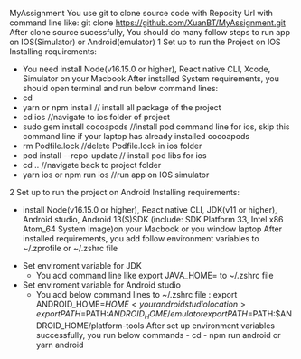 MyAssignment
You use git to clone source code with Reposity Url with command line like: git clone https://github.com/XuanBT/MyAssignment.git
After clone source sucessfully, You should do many follow steps to run app on IOS(Simulator) or Android(emulator)
1 Set up to run the Project on IOS
  Installing requirements:
  - You need install Node(v16.15.0 or higher), React native CLI, Xcode, Simulator on your Macbook
  After installed System requirements, you should open terminal and run below command lines:
  - cd <Project folder>
  - yarn or npm install // install all package of the project
  - cd ios //navigate to ios folder of project
  - sudo gem install cocoapods //install pod command line for ios, skip this command line if your laptop has already installed cocoapods
  - rm Podfile.lock   //delete Podfile.lock in ios folder
  - pod install --repo-update   // install pod libs for ios
  - cd .. //navigate back to project folder
  - yarn ios or npm run ios  //run app on IOS simulator

2 Set up to run the project on Android
  Installing requirements:
   - install Node(v16.15.0 or higher), React native CLI, JDK(v11 or higher), Android studio, Android 13(S)SDK (include: SDK Platform 33, Intel x86 Atom_64 System Image)on your Macbook or you window laptop
  After installed requirements, you add follow environment variables to ~/.zprofile or ~/.zshrc file
   + Set enviroment variable for JDK
     - You add command line like export JAVA_HOME=<your JDK installation location> to  ~/.zshrc file
   + Set enviroment variable for Android studio
     - You add below command lines to ~/.zshrc file :
       export ANDROID_HOME=$HOME<your android studio location>
       export PATH=$PATH:$ANDROID_HOME/emulator
       export PATH=$PATH:$ANDROID_HOME/platform-tools
  After set up environment variables successfully, you run below commands
    - cd <Project folder>
    - npm run android or yarn android